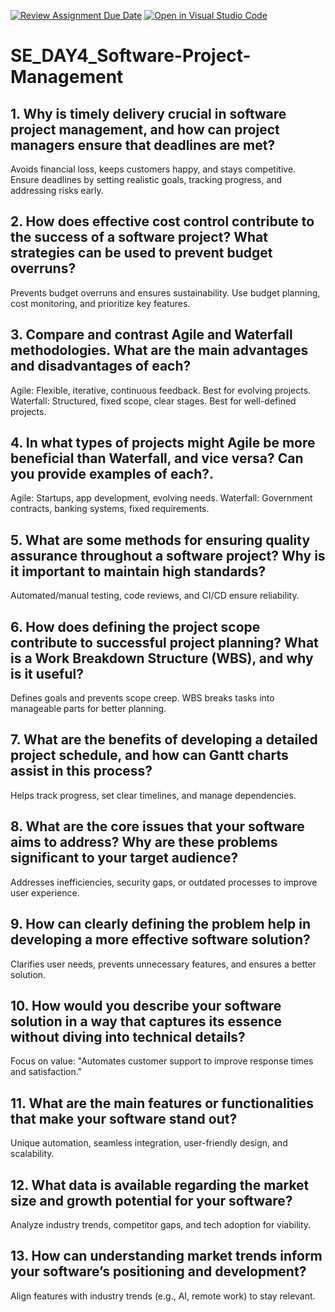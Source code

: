 [![Review Assignment Due Date](https://classroom.github.com/assets/deadline-readme-button-22041afd0340ce965d47ae6ef1cefeee28c7c493a6346c4f15d667ab976d596c.svg)](https://classroom.github.com/a/9pw6JKcu)
[![Open in Visual Studio Code](https://classroom.github.com/assets/open-in-vscode-2e0aaae1b6195c2367325f4f02e2d04e9abb55f0b24a779b69b11b9e10269abc.svg)](https://classroom.github.com/online_ide?assignment_repo_id=18802369&assignment_repo_type=AssignmentRepo)
# SE_DAY4_Software-Project-Management
## 1. Why is timely delivery crucial in software project management, and how can project managers ensure that deadlines are met?
Avoids financial loss, keeps customers happy, and stays competitive. Ensure deadlines by setting realistic goals, tracking progress, and addressing risks early.
## 2. How does effective cost control contribute to the success of a software project? What strategies can be used to prevent budget overruns?
Prevents budget overruns and ensures sustainability. Use budget planning, cost monitoring, and prioritize key features.
## 3. Compare and contrast Agile and Waterfall methodologies. What are the main advantages and disadvantages of each?
Agile: Flexible, iterative, continuous feedback. Best for evolving projects.
Waterfall: Structured, fixed scope, clear stages. Best for well-defined projects.
## 4. In what types of projects might Agile be more beneficial than Waterfall, and vice versa? Can you provide examples of each?.
Agile: Startups, app development, evolving needs.
Waterfall: Government contracts, banking systems, fixed requirements.
## 5. What are some methods for ensuring quality assurance throughout a software project? Why is it important to maintain high standards?
Automated/manual testing, code reviews, and CI/CD ensure reliability.
## 6. How does defining the project scope contribute to successful project planning? What is a Work Breakdown Structure (WBS), and why is it useful?
Defines goals and prevents scope creep. WBS breaks tasks into manageable parts for better planning.
## 7. What are the benefits of developing a detailed project schedule, and how can Gantt charts assist in this process?
Helps track progress, set clear timelines, and manage dependencies.
## 8. What are the core issues that your software aims to address? Why are these problems significant to your target audience?
Addresses inefficiencies, security gaps, or outdated processes to improve user experience.
## 9. How can clearly defining the problem help in developing a more effective software solution?
Clarifies user needs, prevents unnecessary features, and ensures a better solution.
## 10. How would you describe your software solution in a way that captures its essence without diving into technical details?
Focus on value: "Automates customer support to improve response times and satisfaction."
## 11. What are the main features or functionalities that make your software stand out?
Unique automation, seamless integration, user-friendly design, and scalability.
## 12. What data is available regarding the market size and growth potential for your software?
Analyze industry trends, competitor gaps, and tech adoption for viability.
## 13. How can understanding market trends inform your software’s positioning and development?
Align features with industry trends (e.g., AI, remote work) to stay relevant.
